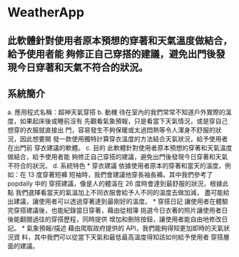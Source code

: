 # WeatherApp
此軟體針對使用者原本預想的穿著和天氣溫度做結合，給予使用者能 夠修正自己穿搭的建議，避免出門後發現今日穿著和天氣不符合的狀況。
---

## 系統簡介 
  a. 應用程式名稱：超神天氣穿搭
  b. 動機 
        待在室內的我們常常不知道戶外實際的溫度，如果起床後或睡前沒有
      先觀看氣象預報，只是看當下天氣情況，或是穿自己想穿的衣服就直接出
      門，容易發生不夠保暖或太過悶熱等令人渾身不舒服的狀況，因此想要開
      發一款使用獨特計算穿衣溫度的方法結合天氣狀況，給予使用者在出門前
      穿衣建議的軟體。
  c. 目的 
        此軟體針對使用者原本預想的穿著和天氣溫度做結合，給予使用者能
      夠修正自己穿搭的建議，避免出門後發現今日穿著和天氣不符合的狀況。
  d. 系統特色 
      * 穿衣建議
        依據使用者原本的穿著和當天的溫度，例如：在 13 度穿著短褲
        短袖時，我們會建議他穿長袖長褲。其中我們參考了 popdaily 中的
        穿搭建議，像是人的體溫在 26 度時會達到最舒服的狀況，根據此點
        我們選擇看當天的氣溫加上不同衣服會給予人不同的溫度去做加減，
        盡可能給出建議，讓使用者可以透過穿著達到最剛好的溫度。
      * 穿搭日記
        讓使用者在體驗完穿搭建議後，也能紀錄當日穿著，藉由從相簿
        挑選今日衣著的照片讓使用者日後能翻閱過往的穿搭歷程，同時提供
        增加和刪除按鈕，讓使用者能自由地修改日記。
      * 氣象預報/描述
        藉由爬取政府提供的 API，我們能夠得知更加即時的天氣狀況資
        料，其中我們可以從當下天氣和最低最高溫度得知該如何給予使用者
        穿搭層面的建議。
